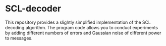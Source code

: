 # SCL-decoder
This repository provides a slightly simplified implementation of the SCL decoding algorithm. The program code allows you to conduct experiments by adding different numbers of errors and Gaussian noise of different power to messages.
